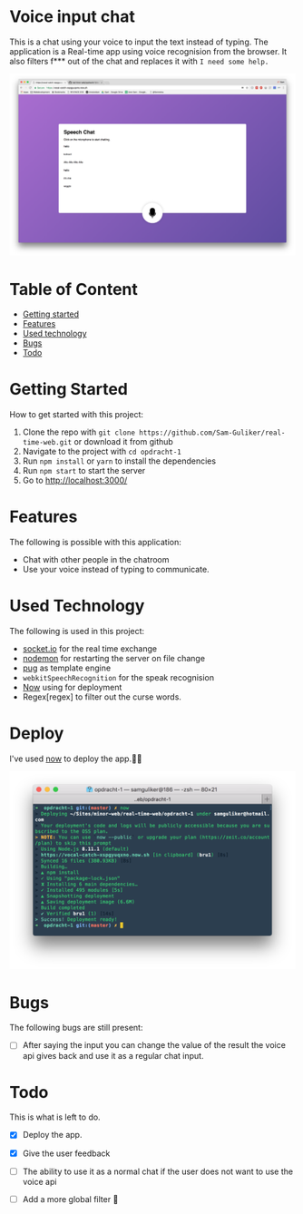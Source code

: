 # Voice input chat
This is a chat using your voice to input the text instead of typing. 
The application is a Real-time app using voice recognision from the browser.
It also filters f*** out of the chat and replaces it with `I need some help.`

![Cover image of the app](doc-images/image-cover.png)

# Table of Content
- [Getting started](#getting-started)
- [Features](#features)
- [Used technology](#used-technology)
- [Bugs](#bugs)
- [Todo](#todo)


# Getting Started
How to get started with this project:

1. Clone the repo with `git clone https://github.com/Sam-Guliker/real-time-web.git` or download it from github
2. Navigate to the project with `cd opdracht-1`
3. Run `npm install` or `yarn` to install the dependencies
4. Run `npm start` to start the server
5. Go to [http://localhost:3000/](http://localhost:3000/)


# Features
The following is possible with this application:

- Chat with other people in the chatroom
- Use your voice instead of typing to communicate.

# Used Technology
The following is used in this project:

- [socket.io][socket] for the real time exchange
- [nodemon][nodemon] for restarting the server on file change
- [pug][pug] as template engine
- `webkitSpeechRecognition` for the speak recognision
- [Now][now] using for deployment
- Regex[regex] to filter out the curse words.

# Deploy
I've used [now][now] to deploy the app.🎉🎉

![now](doc-images/now.png)

# Bugs
The following bugs are still present:

- [ ] After saying the input you can change the value of the result the voice api gives back and use it as a regular chat input.  

# Todo
This is what is left to do.

- [x] Deploy the app. 
- [x] Give the user feedback
- [ ] The ability to use it as a normal chat if the user does not want to use the voice api
- [ ] Add a more global filter :eyes:


[now]: https://zeit.co/now
[socket]: https://socket.io/
[nodemon]: https://nodemon.io/
[pug]: https://pugjs.org/
